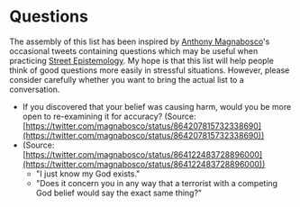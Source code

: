 # Questions

The assembly of this list has been inspired by [Anthony Magnabosco](https://www.youtube.com/user/magnabosco210)'s occasional tweets containing questions which may be useful when practicing [Street Epistemology](https://streetepistemology.com). My hope is that this list will help people think of good questions more easily in stressful situations. However, please consider carefully whether you want to bring the actual list to a conversation.

- If you discovered that your belief was causing harm, would you be more open to re-examining it for accuracy? (Source: [https://twitter.com/magnabosco/status/864207815732338690](https://twitter.com/magnabosco/status/864207815732338690))
- (Source: [https://twitter.com/magnabosco/status/864122483728896000](https://twitter.com/magnabosco/status/864122483728896000))
  - "I just know my God exists."
  - "Does it concern you in any way that a terrorist with a competing God belief would say the exact same thing?"
